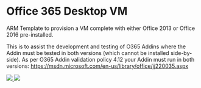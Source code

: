 # Office 365 Desktop VM

ARM Template to provision a VM complete with either Office 2013 or Office 2016 pre-installed.  

This is to assist the development and testing of O365 Addins where the Addin must be tested in both versions (which cannot be installed side-by-side).
As per O365 Addin validation policy 4.12 your Addin must run in both versions: https://msdn.microsoft.com/en-us/library/office/jj220035.aspx


<a href="https://portal.azure.com/#create/microsoft.template/uri/https%3A%2F%2Fraw.githubusercontent.com%2FAzure%2Fazure-quickstart-templates%2Fmaster%2Fwindows-vm-o365%2Fazuredeploy.json" target="_blank">
    <img src="http://azuredeploy.net/deploybutton.png"/>
</a>
<a href="http://armviz.io/#/?load=https://raw.githubusercontent.com/Azure/azure-quickstart-templates/master/windows-vm-o365/azuredeploy.json" target="_blank">
    <img src="http://armviz.io/visualizebutton.png"/>
</a>

